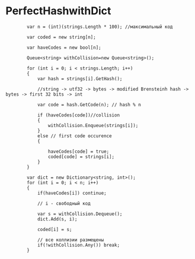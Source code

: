 # PerfectHashwithDict

  
   
            var n = (int)(strings.Length * 100); //максимальный код
            
            var coded = new string[n];
            
            var haveCodes = new bool[n];
            
            Queue<string> withCollision=new Queue<string>();
            
            for (int i = 0; i < strings.Length; i++)
            {
                var hash = strings[i].GetHash(); 
                
                //string -> utf32 -> bytes -> modified Brensteinh hash -> bytes -> first 32 bits -> int
                
                var code = hash.GetCode(n); // hash % n
                
                if (haveCodes[code])//collision
                {
                    withCollision.Enqueue(strings[i]);
                }
                else // first code occurence
                {

                    haveCodes[code] = true;
                    coded[code] = strings[i];
                }
            }
            
            var dict = new Dictionary<string, int>();
            for (int i = 0; i < n; i++)
            {
                if(haveCodes[i]) continue;

                // i - свободный код
                
                var s = withCollision.Dequeue();
                dict.Add(s, i);

                coded[i] = s;

                // все коллизии размещены
                if(!withCollision.Any()) break;
            }

